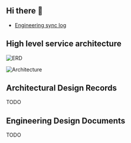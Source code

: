 ## Hi there 👋

* [Engineering sync log](https://github.com/dittodev/.github/wiki/Engineering-sync-log)


## High level service architecture

![ERD](https://github.com/dittodev/diagrams/blob/main/plantuml/Climate%20Tech%20Solutions%20-%20CounterPartyPortal%20ERD.png)

![Architecture](https://github.com/dittodev/diagrams/blob/main/drawio/CounterPartyPortalHighLevelSystemArchitecture.png)

## Architectural Design Records

TODO

## Engineering Design Documents

TODO


<!--

**Here are some ideas to get you started:**

🙋‍♀️ A short introduction - what is your organization all about?
🌈 Contribution guidelines - how can the community get involved?
👩‍💻 Useful resources - where can the community find your docs? Is there anything else the community should know?
🍿 Fun facts - what does your team eat for breakfast?
🧙 Remember, you can do mighty things with the power of [Markdown](https://docs.github.com/github/writing-on-github/getting-started-with-writing-and-formatting-on-github/basic-writing-and-formatting-syntax)
-->
